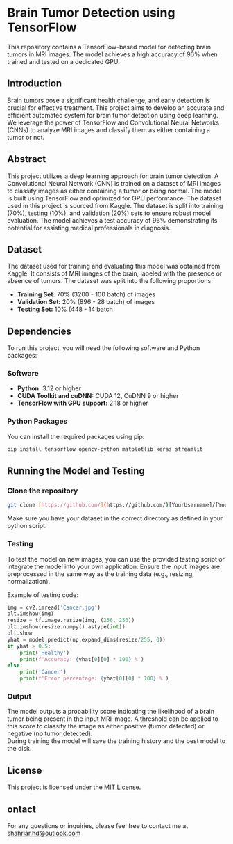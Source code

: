 # Brain Tumor Detection using TensorFlow

This repository contains a TensorFlow-based model for detecting brain tumors in MRI images. The model achieves a high accuracy of 96% when trained and tested on a dedicated GPU.

## Introduction

Brain tumors pose a significant health challenge, and early detection is crucial for effective treatment. This project aims to develop an accurate and efficient automated system for brain tumor detection using deep learning. We leverage the power of TensorFlow and Convolutional Neural Networks (CNNs) to analyze MRI images and classify them as either containing a tumor or not.

## Abstract

This project utilizes a deep learning approach for brain tumor detection. A Convolutional Neural Network (CNN) is trained on a dataset of MRI images to classify images as either containing a tumor or being normal. The model is built using TensorFlow and optimized for GPU performance. The dataset used in this project is sourced from Kaggle. The dataset is split into training (70%), testing (10%), and validation (20%) sets to ensure robust model evaluation. The model achieves a test accuracy of 96% demonstrating its potential for assisting medical professionals in diagnosis.

## Dataset

The dataset used for training and evaluating this model was obtained from Kaggle. It consists of MRI images of the brain, labeled with the presence or absence of tumors. The dataset was split into the following proportions:

*   **Training Set:** 70% (3200 - 100 batch) of images
*   **Validation Set:** 20% (896 - 28 batch) of images
*   **Testing Set:** 10% (448 - 14 batch

## Dependencies

To run this project, you will need the following software and Python packages:

### Software

*   **Python:** 3.12 or higher
*   **CUDA Toolkit and cuDNN:** CUDA 12, CuDNN 9 or higher
*   **TensorFlow with GPU support:** 2.18 or higher

### Python Packages

You can install the required packages using pip:

```bash
pip install tensorflow opencv-python matplotlib keras streamlit
```

## Running the Model and Testing

### Clone the repository

```bash
git clone [https://github.com/](https://github.com/)[YourUsername]/[YourRepositoryName].git
```

Make sure you have your dataset in the correct directory as defined in your python script.

### Testing

To test the model on new images, you can use the provided testing script or integrate the model into your own application. Ensure the input images are preprocessed in the same way as the training data (e.g., resizing, normalization).

Example of testing code:

```Python
img = cv2.imread('Cancer.jpg')
plt.imshow(img)
resize = tf.image.resize(img, (256, 256))
plt.imshow(resize.numpy().astype(int))
plt.show
yhat = model.predict(np.expand_dims(resize/255, 0))
if yhat > 0.5:
    print('Healthy')
    print(f'Accuracy: {yhat[0][0] * 100} %')
else:
    print('Cancer')
    print(f'Error percentage: {yhat[0][0] * 100} %')
```

### Output
The model outputs a probability score indicating the likelihood of a brain tumor being present in the input MRI image. A threshold can be applied to this score to classify the image as either positive (tumor detected) or negative (no tumor detected). </br>
During training the model will save the training history and the best model to the disk.

## License

This project is licensed under the [MIT License]().

## ontact
For any questions or inquiries, please feel free to contact me at [shahriar.hd@outlook.com](mailto:shahriar.hd@outlook.com)